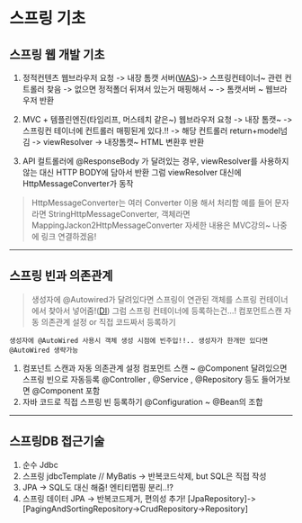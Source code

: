 # 스프링 기초

## 스프링 웹 개발 기초

1. 정적컨텐츠
  웹브라우저 요청 -> 내장 톰캣 서버([WAS](http://sungbine.github.io/tech/post/2015/02/15/tomcat%EA%B3%BC%20apache%EC%9D%98%20%EC%97%B0%EB%8F%99.html))-> 스프링컨테이너~ 관련 컨트롤러 찾음
  -> 없으면 정적폴더 뒤져서 있는거 매핑해서 ~ -> 톰캣서버 ~ 웹브라우저 반환
  
 
2. MVC + 템플린엔진(타임리프, 머스테치 같은~)
웹브라우저 요청 -> 내장 톰캣~ ->스프링컨 테이너에 컨트롤러 매핑된게 있다.!! -> 해당 컨트롤러 return+model넘김
-> viewResolver -> 내장톰캣~ HTML 변환후 반환

3. API
  컬트롤러에 @ResponseBody 가 달려있는 경우, viewResolver를 사용하지 않는 대신 HTTP BODY에 담아서 반환
그럼 viewResolver 대신에 HttpMessageConverter가 동작
>HttpMessageConverter는 여러 Converter 이용 해서 처리함
>예를 들어 문자라면 StringHttpMessageConverter, 객체라면 MappingJackon2HttpMessageConverter
>자세한 내용은 MVC강의~ 나중에 링크 연결하겠음!

---

## 스프링 빈과 의존관계
> 생성자에 @Autowired가 달려있다면 스프링이 연관된 객체를 스프링 컨테이너에서 찾아서 넣어줌!([DI](https://github.com/j-jh-Study/technical-interview/blob/main/DI.md))
  그럼 스프링 컨테이너에 등록하는건...! 
  컴포먼트스캔 자동 의존관계 설정 or 직접 코드짜서 등록하기
  ```
  생성자에 @AutoWired 사용시 객체 생성 시점에 빈주입!!.. 생성자가 한개만 있다면
  @AutoWired 생략가능
  ```
  
1. 컴포넌트 스캔과 자동 의존관계 설정
  컴포먼트 스캔 ~ @Component 달려있으면 스프링 빈으로 자동등록
  @Controller , @Service , @Repository 등도 들어가보면 @Component 포함
2. 자바 코드로 직접 스프링 빈 등록하기
  @Configuration ~ @Bean의 조합 

---

## 스프링DB 접근기술

1. 순수 Jdbc
2. 스프링 jdbcTemplate // MyBatis -> 반복코드삭제, but SQL은 직접 작성
3. JPA -> SQL도 대신 해줌! 엔티티맵핑 분리..!?
4. 스프링 데이터 JPA -> 반복코드제거, 편의성 추가! 
  [JpaRepository]->[PagingAndSortingRepository->CrudRepository->Repository]
